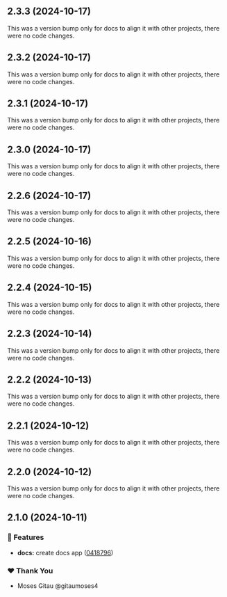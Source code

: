 ## 2.3.3 (2024-10-17)

This was a version bump only for docs to align it with other projects, there were no code changes.

## 2.3.2 (2024-10-17)

This was a version bump only for docs to align it with other projects, there were no code changes.

## 2.3.1 (2024-10-17)

This was a version bump only for docs to align it with other projects, there were no code changes.

## 2.3.0 (2024-10-17)

This was a version bump only for docs to align it with other projects, there were no code changes.

## 2.2.6 (2024-10-17)

This was a version bump only for docs to align it with other projects, there were no code changes.

## 2.2.5 (2024-10-16)

This was a version bump only for docs to align it with other projects, there were no code changes.

## 2.2.4 (2024-10-15)

This was a version bump only for docs to align it with other projects, there were no code changes.

## 2.2.3 (2024-10-14)

This was a version bump only for docs to align it with other projects, there were no code changes.

## 2.2.2 (2024-10-13)

This was a version bump only for docs to align it with other projects, there were no code changes.

## 2.2.1 (2024-10-12)

This was a version bump only for docs to align it with other projects, there were no code changes.

## 2.2.0 (2024-10-12)

This was a version bump only for docs to align it with other projects, there were no code changes.

## 2.1.0 (2024-10-11)


### 🚀 Features

- **docs:** create docs app ([0418796](https://github.com/myraui/myraui/commit/0418796))


### ❤️  Thank You

- Moses Gitau @gitaumoses4